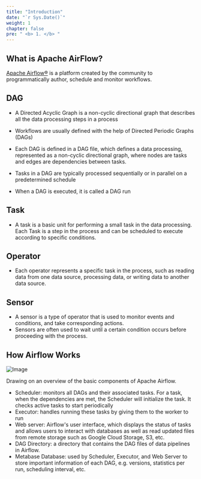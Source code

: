 ```yaml
---
title: "Introduction"
date: "`r Sys.Date()`"
weight: 1
chapter: false
pre: " <b> 1. </b> "
---
```


## What is Apache AirFlow?

[Apache Airflow®](https://airflow.apache.org/) is a platform created by the community to programmatically author,
schedule and monitor workflows.

## DAG

* A Directed Acyclic Graph is a non-cyclic directional graph that describes all the data processing steps in a process

* Workflows are usually defined with the help of Directed Periodic Graphs (DAGs)

* Each DAG is defined in a DAG file, which defines a data processing, represented as a non-cyclic directional graph,
  where nodes are tasks and edges are dependencies between tasks.

* Tasks in a DAG are typically processed sequentially or in parallel on a predetermined schedule

* When a DAG is executed, it is called a DAG run

## Task

* A task is a basic unit for performing a small task in the data processing. Each Task is a step in the process and can
  be scheduled to execute according to specific conditions.

## Operator

* Each operator represents a specific task in the process, such as reading data from one data source, processing data,
  or writing data to another data source.

## Sensor

* A sensor is a type of operator that is used to monitor events and conditions, and take corresponding actions.
* Sensors are often used to wait until a certain condition occurs before proceeding with the process.

## How Airflow Works

![Image](/repo_pmt_ws-fcj-003/images/003.png?featherlight=false&width=90pc)

Drawing on an overview of the basic components of Apache Airflow.

* Scheduler: monitors all DAGs and their associated tasks. For a task, when the dependencies are met, the Scheduler will
  initialize the task. It checks active tasks to start periodically
* Executor: handles running these tasks by giving them to the worker to run
* Web server: Airflow's user interface, which displays the status of tasks and allows users to interact with databases
  as well as read updated files from remote storage such as Google Cloud Storage, S3, etc.
* DAG Directory: a directory that contains the DAG files of data pipelines in Airflow.
* Metabase Database: used by Scheduler, Executor, and Web Server to store important information of each DAG, e.g.
  versions, statistics per run, scheduling interval, etc.